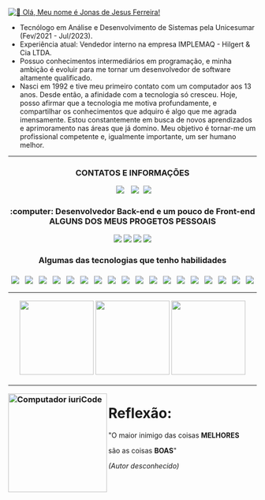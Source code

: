<a href="https://git.io/typing-svg"><img src="https://readme-typing-svg.demolab.com?font=Fira+Code&weight=800&pause=1000&repeat=false&random=false&width=550&lines=%F0%9F%91%8B+Ol%C3%A1%2C+Meu+nome+%C3%A9+Jonas+de+Jesus+Ferreira!" alt="👋 Olá, Meu nome é Jonas de Jesus Ferreira!" /></a>

- Tecnólogo em Análise e Desenvolvimento de Sistemas pela Unicesumar (Fev/2021 - Jul/2023).
- Experiência atual: Vendedor interno na empresa IMPLEMAQ - Hilgert & Cia LTDA.
- Possuo conhecimentos intermediários em programação, e minha ambição é evoluir para me tornar um desenvolvedor de software altamente qualificado.
- Nasci em 1992 e tive meu primeiro contato com um computador aos 13 anos. Desde então, a afinidade com a tecnologia só cresceu. Hoje, posso afirmar que a tecnologia me motiva profundamente, e compartilhar os conhecimentos que adquiro é algo que me agrada imensamente. Estou constantemente em busca de novos aprendizados e aprimoramento nas áreas que já domino. Meu objetivo é tornar-me um profissional competente e, igualmente importante, um ser humano melhor.
<hr>
<h3 align="center">CONTATOS E INFORMAÇÕES</h3>
<div align="center">
    <a  style="margin: 5px;" href = "mailto:contato.jonasjf@outlook.com.br">
     <img src="https://img.shields.io/badge/E--mail-0078d4?style=for-the-badge&logo=windows&logoColor=white" target="_blank"></a>
    <a style="margin: 5px;" href="https://www.linkedin.com/in/jonasjf" target="_blank">
     <img src="https://img.shields.io/badge/-LinkedIn-%230077B5?style=for-the-badge&logo=linkedin&logoColor=white" target="_blank"></a>
    <a href="https://jonasjf360.github.io/myportfolio/" target="_blank">
     <img src="https://img.shields.io/badge/Portfolio-3B49DF?style=for-the-badge&logo=Codeforces&logoColor=white" target="_blank"></a>
</div>

<h3 align="center"> :computer: Desenvolvedor Back-end e um pouco de Front-end<br>ALGUNS DOS MEUS PROGETOS PESSOAIS</h3>
<div align="center">
  <a href="https://jonasjf360.github.io/landing_page/" target="_blank"><img src="https://img.shields.io/badge/My_Langing_Page-7124DB?style=for-the-badge&logo="></a>
  <a href="https://github.com/JonasJF360/hangman" target="_blank"><img src="https://img.shields.io/badge/Hangman-2A7FFF?style=for-the-badge&logo="></a>
  <a href="https://jonasjf360.github.io/Space-Shooter/" target="_blank"><img src="https://img.shields.io/badge/Space_Shooter-82BA11?style=for-the-badge&logo="></a>
  <a href="https://github.com/JonasJF360/Python_Names_Generator" target="_blank"><img src="https://img.shields.io/badge/Names_Generator-606D74?style=for-the-badge&logo="></a>
</div>

<h3 align="center"> Algumas das tecnologias que tenho habilidades <h3>
<div style="display: flex; justify-content: space-around; flex-wrap: wrap;" align="center">
<img src="https://img.shields.io/badge/JavaScript-F7DF1E?style=for-the-badge&logo=javascript&logoColor=black">
<img src="https://img.shields.io/badge/TypeScript-2A7FFF?style=for-the-badge&logo=typescript&logoColor=black">
<img src="https://img.shields.io/badge/Python-3d7aab?style=for-the-badge&logo=python&logoColor=white">
<img src="https://img.shields.io/badge/Java-f01924?style=for-the-badge&logo=openjdk&logoColor=white">
<img src="https://img.shields.io/badge/HTML5-E34F26?style=for-the-badge&logo=html5&logoColor=white">
<img src="https://img.shields.io/badge/CSS3-3d9dd7?style=for-the-badge&logo=css3&logoColor=white">
<img src="https://img.shields.io/badge/Git-f34c27?style=for-the-badge&logo=git&logoColor=white">
<img src="https://img.shields.io/badge/GitHub-181717?style=for-the-badge&logo=github&logoColor=white">
<img src="https://img.shields.io/badge/Markdown-222222?style=for-the-badge&logo=markdown&logoColor=white">
<img src="https://img.shields.io/badge/LINUX-605493?style=for-the-badge&logo=Linux&logoColor=white">
<img src="https://img.shields.io/badge/Microsoft-83bc08?style=for-the-badge&logo=microsoft&logoColor=white">
<img src="https://img.shields.io/badge/MS_Office-D83B01?style=for-the-badge&logo=microsoft-office&logoColor=white">
<img src="https://img.shields.io/badge/Excel-217346?style=for-the-badge&logo=microsoft-excel&logoColor=white">
<img src="https://img.shields.io/badge/Word-2B579A?style=for-the-badge&logo=microsoft-word&logoColor=white">
<img src="https://img.shields.io/badge/Node.JS-026E00?style=for-the-badge&logo=node.js&logoColor=white">
<img src="https://img.shields.io/badge/MySQL-00758f?style=for-the-badge&logo=mysql&logoColor=white">
<img src="https://img.shields.io/badge/SQLite-044a64?style=for-the-badge&logo=sqlite&logoColor=white">
<img src="https://img.shields.io/badge/C/C++-00599C?style=for-the-badge&logo=cplusplus&logoColor=white">
</div>
<hr>
<div align="center">
<img height=150 src="https://github-readme-stats.vercel.app/api?username=JonasJF360&show_icons=true&theme=tokyonight" />
<img height=150 src="https://github-readme-stats.vercel.app/api/top-langs?username=JonasJF360&layout=compact&theme=tokyonight&langs_count=8&card_width=320" />
<img height=150  src="https://streak-stats.demolab.com?user=JonasJF360&theme=tokyonight&locale=pt_BR" />
</div>
 
<hr/>

<img width="200" align="left" src= "https://raw.githubusercontent.com/MicaelliMedeiros/micaellimedeiros/master/image/computer-illustration.png" alt="Computador iuriCode">   
<h1>Reflexão:</h1>

"O maior inimigo das coisas **MELHORES**

são as coisas **BOAS**"

_(Autor desconhecido)_
